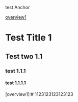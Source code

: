 test Anchor

[overview1](#overview1)
# Test Title 1

## Test two 1.1

### test 1.1.1

#### test 1.1.1.1

















































[overview1]:# 1123123123123123
